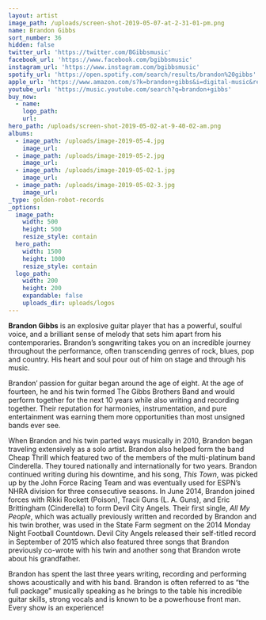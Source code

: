 ```yaml
---
layout: artist
image_path: /uploads/screen-shot-2019-05-07-at-2-31-01-pm.png
name: Brandon Gibbs
sort_number: 36
hidden: false
twitter_url: 'https://twitter.com/BGibbsmusic'
facebook_url: 'https://www.facebook.com/bgibbsmusic'
instagram_url: 'https://www.instagram.com/bgibbsmusic'
spotify_url: 'https://open.spotify.com/search/results/brandon%20gibbs'
apple_url: 'https://www.amazon.com/s?k=brandon+gibbs&i=digital-music&ref=nb_sb_noss_2'
youtube_url: 'https://music.youtube.com/search?q=brandon+gibbs'
buy_now:
  - name:
    logo_path:
    url:
hero_path: /uploads/screen-shot-2019-05-02-at-9-40-02-am.png
albums:
  - image_path: /uploads/image-2019-05-4.jpg
    image_url:
  - image_path: /uploads/image-2019-05-2.jpg
    image_url:
  - image_path: /uploads/image-2019-05-02-1.jpg
    image_url:
  - image_path: /uploads/image-2019-05-02-3.jpg
    image_url:
_type: golden-robot-records
_options:
  image_path:
    width: 500
    height: 500
    resize_style: contain
  hero_path:
    width: 1500
    height: 1000
    resize_style: contain
  logo_path:
    width: 200
    height: 200
    expandable: false
    uploads_dir: uploads/logos
---
```


**Brandon Gibbs** is an explosive guitar player that has a powerful, soulful voice, and a brilliant sense of melody that sets him apart from his contemporaries. Brandon’s songwriting takes you on an incredible journey throughout the performance, often transcending genres of rock, blues, pop and country. His heart and soul pour out of him on stage and through his music.

Brandon’ passion for guitar began around the age of eight. At the age of fourteen, he and his twin formed The Gibbs Brothers Band and would perform together for the next 10 years while also writing and recording together. Their reputation for harmonies, instrumentation, and pure entertainment was earning them more opportunities than most unsigned bands ever see.

When Brandon and his twin parted ways musically in 2010, Brandon began traveling extensively as a solo artist. Brandon also helped form the band Cheap Thrill which featured two of the members of the multi-platinum band Cinderella. They toured nationally and internationally for two years. Brandon continued writing during his downtime, and his song, *This Town*, was picked up by the John Force Racing Team and was eventually used for ESPN’s NHRA division for three consecutive seasons. In June 2014, Brandon joined forces with Rikki Rockett (Poison), Tracii Guns (L. A. Guns), and Eric Brittingham (Cinderella) to form Devil City Angels. Their first single, *All My People*, which was actually previously written and recorded by Brandon and his twin brother, was used in the State Farm segment on the 2014 Monday Night Football Countdown. Devil City Angels released their self-titled record in September of 2015 which also featured three songs that Brandon previously co-wrote with his twin and another song that Brandon wrote about his grandfather.

Brandon has spent the last three years writing, recording and performing shows acoustically and with his band. Brandon is often referred to as “the full package” musically speaking as he brings to the table his incredible guitar skills, strong vocals and is known to be a powerhouse front man. Every show is an experience\!